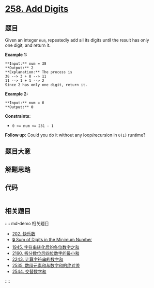 # [258. Add Digits](https://leetcode.com/problems/add-digits)

## 题目

Given an integer `num`, repeatedly add all its digits until the result has
only one digit, and return it.



**Example 1:**

    
    
    **Input:** num = 38
    **Output:** 2
    **Explanation:** The process is
    38 --> 3 + 8 --> 11
    11 --> 1 + 1 --> 2 
    Since 2 has only one digit, return it.
    

**Example 2:**

    
    
    **Input:** num = 0
    **Output:** 0
    



**Constraints:**

  * `0 <= num <= 231 - 1`



**Follow up:** Could you do it without any loop/recursion in `O(1)` runtime?


## 题目大意

## 解题思路

## 代码

```javascript

```

## 相关题目

:::: md-demo 相关题目
- [202. 快乐数](https://leetcode.com/problems/happy-number)
- [🔒 Sum of Digits in the Minimum Number](https://leetcode.com/problems/sum-of-digits-in-the-minimum-number)
- [1945. 字符串转化后的各位数字之和](https://leetcode.com/problems/sum-of-digits-of-string-after-convert)
- [2160. 拆分数位后四位数字的最小和](https://leetcode.com/problems/minimum-sum-of-four-digit-number-after-splitting-digits)
- [2243. 计算字符串的数字和](https://leetcode.com/problems/calculate-digit-sum-of-a-string)
- [2535. 数组元素和与数字和的绝对差](https://leetcode.com/problems/difference-between-element-sum-and-digit-sum-of-an-array)
- [2544. 交替数字和](https://leetcode.com/problems/alternating-digit-sum)

::::
